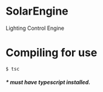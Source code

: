 # SolarEngine
Lighting Control Engine


# Compiling for use

` $ tsc `
##### * must have typescript installed. 
